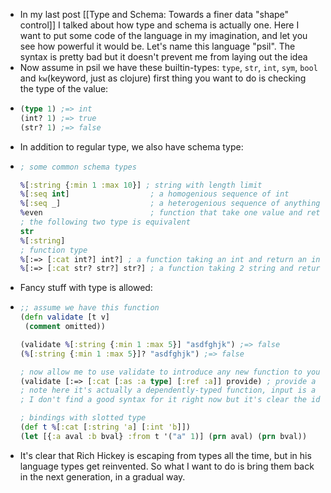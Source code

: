 - In my last post [[Type and Schema: Towards a finer data "shape" control]] I talked about how type and schema is actually one. Here I want to put some code of the language in my imagination, and let you see how powerful it would be. Let's name this language "psil". The syntax is pretty bad but it doesn't prevent me from laying out the idea
- Now assume in psil we have these builtin-types: `type`, `str`, `int`, `sym`, `bool` and `kw`(keyword, just as clojure) first thing you want to do is checking the type of the value:
- ```clj
  (type 1) ;=> int
  (int? 1) ;=> true
  (str? 1) ;=> false
  ```
- In addition to regular type, we also have schema type:
- ```clj
  ; some common schema types
  
  %[:string {:min 1 :max 10}] ; string with length limit
  %[:seq int]                  ; a homogenious sequence of int
  %[:seq _]                    ; a heterogenious sequence of anything
  %even                        ; function that take one value and return a boolean can be used as well
  ; the following two type is equivalent
  str
  %[:string]
  ; function type
  %[:=> [:cat int?] int?] ; a function taking an int and return an int
  %[:=> [:cat str? str?] str?] ; a function taking 2 string and return a string
  ```
- Fancy stuff with type is allowed:
- ```clj
  ;; assume we have this function
  (defn validate [t v] 
   (comment omitted)) 
  
  (validate %[:string {:min 1 :max 5}] "asdfghjk") ;=> false
  (%[:string {:min 1 :max 5}]? "asdfghjk") ;=> false
  
  ; now allow me to use validate to introduce any new function to you
  (validate [:=> [:cat [:as :a type] [:ref :a]] provide) ; provide a random value of this type
  ; note here it's actually a dependently-typed function, input is a type and output is a value of that type.
  ; I don't find a good syntax for it right now but it's clear the idea of it
  
  ; bindings with slotted type
  (def t %[:cat [:string 'a] [:int 'b]])
  (let [{:a aval :b bval} :from t '("a" 1)] (prn aval) (prn bval))
  ```
- It's clear that Rich Hickey is escaping from types all the time, but in his language types get reinvented. So what I want to do is bring them back in the next generation, in a gradual way.